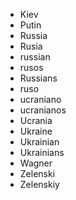 - Kiev
- Putin
- Russia
- Rusia
- russian
- rusos
- Russians
- ruso
- ucraniano
- ucranianos
- Ucrania
- Ukraine
- Ukrainian
- Ukrainians
- Wagner
- Zelenski
- Zelenskiy

